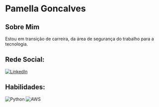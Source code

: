 # Pamella Goncalves


## Sobre Mim
Estou em transição de carreira, da área de segurança do trabalho para a tecnologia.

## Rede Social:
[![LinkedIn](https://img.shields.io/badge/LinkedIn-000?style=for-the-badge&logo=linkedin&logoColor=0E76A8)](https://www.linkedin.com/in/pamellagoncalvespag/)

## Habilidades:
![Python](https://img.shields.io/badge/Python-000?style=for-the-badge&logo=python)
![AWS](https://img.shields.io/badge/AWS-%23FF9900.svg?style=for-the-badge&logo=amazon-aws&logoColor=30A3DC)

